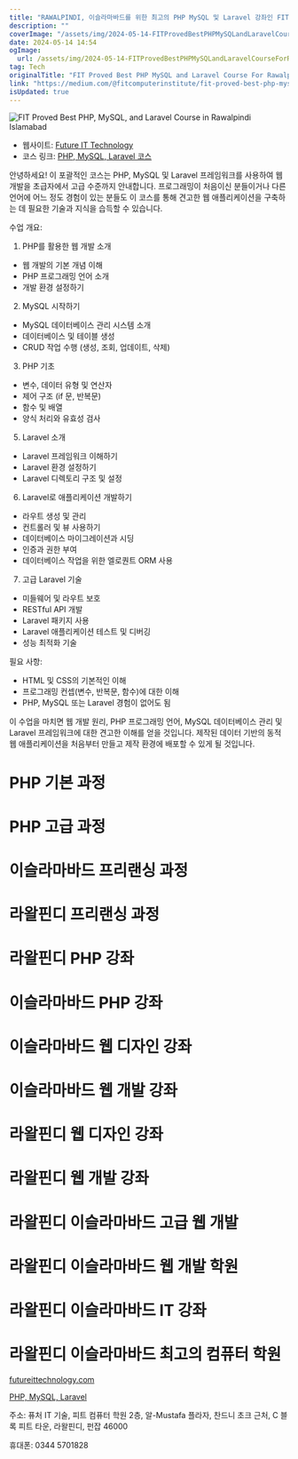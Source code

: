```yaml
---
title: "RAWALPINDI, 이슬라마바드를 위한 최고의 PHP MySQL 및 Laravel 강좌인 FIT 인증 코스"
description: ""
coverImage: "/assets/img/2024-05-14-FITProvedBestPHPMySQLandLaravelCourseForRawalpindiIslamabad_0.png"
date: 2024-05-14 14:54
ogImage: 
  url: /assets/img/2024-05-14-FITProvedBestPHPMySQLandLaravelCourseForRawalpindiIslamabad_0.png
tag: Tech
originalTitle: "FIT Proved Best PHP MySQL and Laravel Course For Rawalpindi , Islamabad"
link: "https://medium.com/@fitcomputerinstitute/fit-proved-best-php-mysql-and-laravel-course-for-rawalpindi-islamabad-dda3cbb3b5f7"
isUpdated: true
---
```





![FIT Proved Best PHP, MySQL, and Laravel Course in Rawalpindi Islamabad](/assets/img/2024-05-14-FITProvedBestPHPMySQLandLaravelCourseForRawalpindiIslamabad_0.png)

- 웹사이트: [Future IT Technology](https://futureittechnology.com/)
- 코스 링크: [PHP, MySQL, Laravel 코스](https://futureittechnology.com/php-mySQL-Laravel.html)

안녕하세요! 이 포괄적인 코스는 PHP, MySQL 및 Laravel 프레임워크를 사용하여 웹 개발을 초급자에서 고급 수준까지 안내합니다. 프로그래밍이 처음이신 분들이거나 다른 언어에 어느 정도 경험이 있는 분들도 이 코스를 통해 견고한 웹 애플리케이션을 구축하는 데 필요한 기술과 지식을 습득할 수 있습니다.



수업 개요:

1. PHP를 활용한 웹 개발 소개

- 웹 개발의 기본 개념 이해
- PHP 프로그래밍 언어 소개
- 개발 환경 설정하기

2. MySQL 시작하기



- MySQL 데이터베이스 관리 시스템 소개
- 데이터베이스 및 테이블 생성
- CRUD 작업 수행 (생성, 조회, 업데이트, 삭제)

3. PHP 기초

- 변수, 데이터 유형 및 연산자
- 제어 구조 (if 문, 반복문)
- 함수 및 배열
- 양식 처리와 유효성 검사

5. Laravel 소개



- Laravel 프레임워크 이해하기
- Laravel 환경 설정하기
- Laravel 디렉토리 구조 및 설정

6. Laravel로 애플리케이션 개발하기

- 라우트 생성 및 관리
- 컨트롤러 및 뷰 사용하기
- 데이터베이스 마이그레이션과 시딩
- 인증과 권한 부여
- 데이터베이스 작업을 위한 엘로퀀트 ORM 사용

7. 고급 Laravel 기술



- 미들웨어 및 라우트 보호
- RESTful API 개발
- Laravel 패키지 사용
- Laravel 애플리케이션 테스트 및 디버깅
- 성능 최적화 기술

필요 사항:

- HTML 및 CSS의 기본적인 이해
- 프로그래밍 컨셉(변수, 반복문, 함수)에 대한 이해
- PHP, MySQL 또는 Laravel 경험이 없어도 됨

이 수업을 마치면 웹 개발 원리, PHP 프로그래밍 언어, MySQL 데이터베이스 관리 및 Laravel 프레임워크에 대한 견고한 이해를 얻을 것입니다. 제작된 데이터 기반의 동적 웹 애플리케이션을 처음부터 만들고 제작 환경에 배포할 수 있게 될 것입니다.



# PHP 기본 과정
# PHP 고급 과정
# 이슬라마바드 프리랜싱 과정
# 라왈핀디 프리랜싱 과정
# 라왈핀디 PHP 강좌
# 이슬라마바드 PHP 강좌
# 이슬라마바드 웹 디자인 강좌
# 이슬라마바드 웹 개발 강좌
# 라왈핀디 웹 디자인 강좌
# 라왈핀디 웹 개발 강좌
# 라왈핀디 이슬라마바드 고급 웹 개발
# 라왈핀디 이슬라마바드 웹 개발 학원
# 라왈핀디 이슬라마바드 IT 강좌
# 라왈핀디 이슬라마바드 최고의 컴퓨터 학원

[futureittechnology.com](https://futureittechnology.com/)

[PHP, MySQL, Laravel](https://futureittechnology.com/php-mySQL-Laravel.html)

주소: 퓨처 IT 기술, 피트 컴퓨터 학원 2층, 알-Mustafa 플라자, 찬드니 초크 근처, C 블록 피트 타운, 라왈핀디, 펀잡 46000



휴대폰: 0344 5701828
